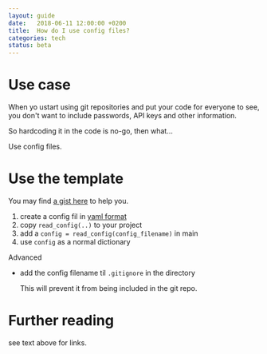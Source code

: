 ```yaml
---
layout: guide
date:   2018-06-11 12:00:00 +0200
title:  How do I use config files?
categories: tech
status: beta
---
```


# Use case

When yo ustart using git repositories and put your code for everyone to see, you don't want to include passwords, API keys and other information.

So hardcoding it in the code is no-go, then what...

Use config files.


# Use the template

You may find [a gist here](https://gist.github.com/moozer/1e6c324ca52771999553dd70b415294a) to help you.

1. create a config fil in [yaml format](http://yaml.org/start.html)
2. copy `read_config(..)` to your project
3. add a `config = read_config(config_filename)` in main
4. use `config` as a normal dictionary

Advanced
* add the config filename til `.gitignore` in the directory

    This will prevent it from being included in the git repo.

# Further reading

see text above for links.
